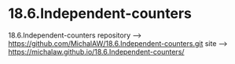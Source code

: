 # 18.6.Independent-counters
18.6.Independent-counters
repository --> https://github.com/MichalAW/18.6.Independent-counters.git
site --> https://michalaw.github.io/18.6.Independent-counters/
